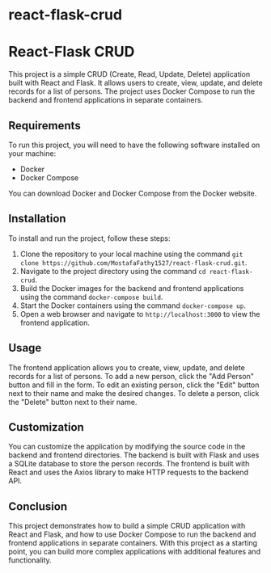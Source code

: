 # react-flask-crud

<h1>React-Flask CRUD</h1>

<p>This project is a simple CRUD (Create, Read, Update, Delete) application built with React and Flask. It allows users to create, view, update, and delete records for a list of persons. The project uses Docker Compose to run the backend and frontend applications in separate containers.</p>

<h2>Requirements</h2>

<p>To run this project, you will need to have the following software installed on your machine:</p>

<ul>
	<li>Docker</li>
	<li>Docker Compose</li>
</ul>

<p>You can download Docker and Docker Compose from the Docker website.</p>

<h2>Installation</h2>

<p>To install and run the project, follow these steps:</p>

<ol>
	<li>Clone the repository to your local machine using the command <code>git clone https://github.com/MostafaFathy1527/react-flask-crud.git</code>.</li>
	<li>Navigate to the project directory using the command <code>cd react-flask-crud</code>.</li>
	<li>Build the Docker images for the backend and frontend applications using the command <code>docker-compose build</code>.</li>
	<li>Start the Docker containers using the command <code>docker-compose up</code>.</li>
	<li>Open a web browser and navigate to <code>http://localhost:3000</code> to view the frontend application.</li>
</ol>

<h2>Usage</h2>

<p>The frontend application allows you to create, view, update, and delete records for a list of persons. To add a new person, click the "Add Person" button and fill in the form. To edit an existing person, click the "Edit" button next to their name and make the desired changes. To delete a person, click the "Delete" button next to their name.</p>

<h2>Customization</h2>

<p>You can customize the application by modifying the source code in the backend and frontend directories. The backend is built with Flask and uses a SQLite database to store the person records. The frontend is built with React and uses the Axios library to make HTTP requests to the backend API.</p>

<h2>Conclusion</h2>

<p>This project demonstrates how to build a simple CRUD application with React and Flask, and how to use Docker Compose to run the backend and frontend applications in separate containers. With this project as a starting point, you can build more complex applications with additional features and functionality.</p>
